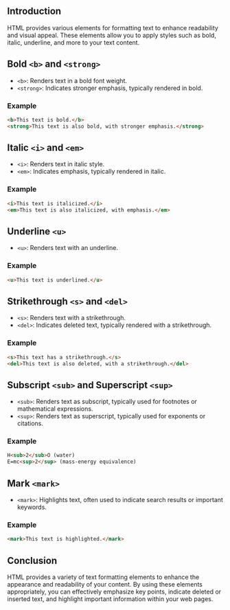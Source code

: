 
## Introduction
HTML provides various elements for formatting text to enhance readability and visual appeal. These elements allow you to apply styles such as bold, italic, underline, and more to your text content.

## Bold `<b>` and `<strong>`
- `<b>`: Renders text in a bold font weight.
- `<strong>`: Indicates stronger emphasis, typically rendered in bold.

### Example
```html
<b>This text is bold.</b>
<strong>This text is also bold, with stronger emphasis.</strong>
```

## Italic `<i>` and `<em>`
- `<i>`: Renders text in italic style.
- `<em>`: Indicates emphasis, typically rendered in italic.

### Example
```html
<i>This text is italicized.</i>
<em>This text is also italicized, with emphasis.</em>
```

## Underline `<u>`
- `<u>`: Renders text with an underline.

### Example
```html
<u>This text is underlined.</u>
```

## Strikethrough `<s>` and `<del>`
- `<s>`: Renders text with a strikethrough.
- `<del>`: Indicates deleted text, typically rendered with a strikethrough.

### Example
```html
<s>This text has a strikethrough.</s>
<del>This text is also deleted, with a strikethrough.</del>
```

## Subscript `<sub>` and Superscript `<sup>`
- `<sub>`: Renders text as subscript, typically used for footnotes or mathematical expressions.
- `<sup>`: Renders text as superscript, typically used for exponents or citations.

### Example
```html
H<sub>2</sub>O (water)
E=mc<sup>2</sup> (mass-energy equivalence)
```

## Mark `<mark>`
- `<mark>`: Highlights text, often used to indicate search results or important keywords.

### Example
```html
<mark>This text is highlighted.</mark>
```

## Conclusion
HTML provides a variety of text formatting elements to enhance the appearance and readability of your content. By using these elements appropriately, you can effectively emphasize key points, indicate deleted or inserted text, and highlight important information within your web pages.